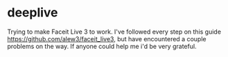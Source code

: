 # deeplive
Trying to make Faceit Live 3 to work.
I've followed every step on this guide https://github.com/alew3/faceit_live3, but have encountered a couple problems on the way.
If anyone could help me i'd be very grateful.
